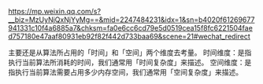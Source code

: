 

https://mp.weixin.qq.com/s?__biz=MzUyNjQxNjYyMg==&mid=2247484231&idx=1&sn=b4020f61269677941331c10f4a6885a7&chksm=fa0e6cc6cd79e5d0519cea15f8fc6221504faed757180e47aaf80931eb92f82f442d733baa69&scene=21#wechat_redirect


主要还是从算法所占用的「时间」和「空间」两个维度去考量。
    时间维度：是指执行当前算法所消耗的时间，我们通常用「时间复杂度」来描述。
    空间维度：是指执行当前算法需要占用多少内存空间，我们通常用「空间复杂度」来描述。







